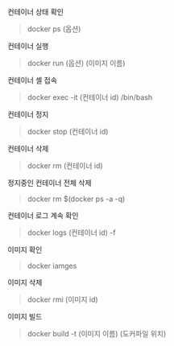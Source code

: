 컨테이너 상태 확인

> docker ps (옵션)

컨테이너 실행

> docker run (옵션) (이미지 이름)

컨테이너 셸 접속

> docker exec -it (컨테이너 id) /bin/bash

컨테이너 정지

> docker stop (컨테이너 id)

컨테이너 삭제

> docker rm (컨테이너 id)

정지중인 컨테이너 전체 삭제

> docker rm $(docker ps -a -q)

컨테이너 로그 계속 확인

> docker logs (컨테이너 id) -f

이미지 확인

> docker iamges

이미지 삭제

> docker rmi (이미지 id)

이미지 빌드

> docker build -t (이미지 이름) (도커파일 위치)
